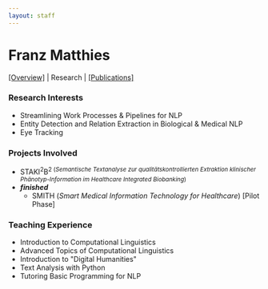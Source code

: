 ```yaml
---
layout: staff
---
```


# Franz Matthies

[[Overview]](https://julielab.github.io/staff/Matthies/Franz+Matthies.html) | 
Research | 
[[Publications]](https://julielab.github.io/staff/Matthies/publication.html)

### Research Interests
* Streamlining Work Processes & Pipelines for NLP
* Entity Detection and Relation Extraction in Biological & Medical NLP
* Eye Tracking

### Projects Involved
* STAKI<sup>2</sup>B<sup>2 (*Semantische Textanalyse zur qualitätskontrollierten Extraktion klinischer Phänotyp-Information im Healthcare Integrated Biobanking*)
* ***finished***
  * SMITH (*Smart Medical Information Technology for Healthcare*) [Pilot Phase]

### Teaching Experience
* Introduction to Computational Linguistics
* Advanced Topics of Computational Linguistics
* Introduction to \"Digital Humanities\"
* Text Analysis with Python
* Tutoring Basic Programming for NLP

